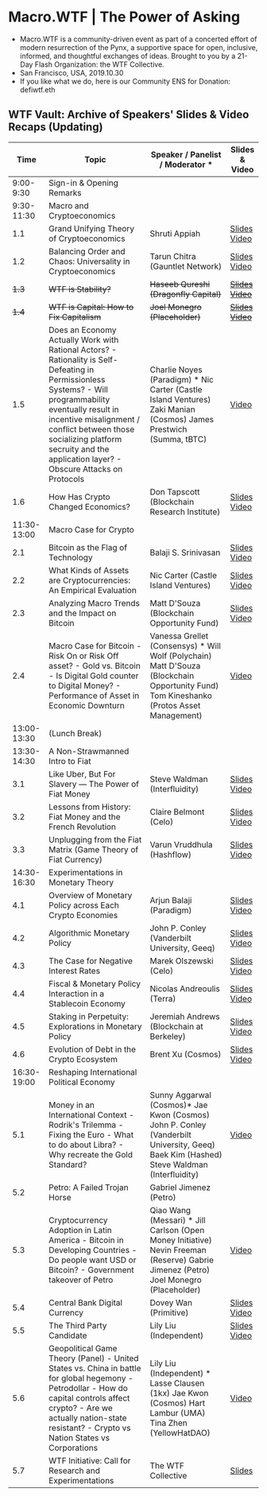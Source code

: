 # Macro.WTF | The Power of Asking
  - Macro.WTF is a community-driven event as part of a concerted effort of modern resurrection of the Pynx, a supportive space for open, inclusive, informed, and thoughtful exchanges of ideas. Brought to you by a 21-Day Flash Organization: the WTF Collective.
  - San Francisco, USA, 2019.10.30
  - If you like what we do, here is our Community ENS for Donation: defiwtf.eth
  
  
## WTF Vault: Archive of Speakers' Slides & Video Recaps (Updating)


|Time       |Topic                                                                                                                                                                                                                                                                                             |Speaker / Panelist / Moderator *                                                                                                                                           |Slides & Video                                                                                              |
|-----------|--------------------------------------------------------------------------------------------------------------------------------------------------------------------------------------------------------------------------------------------------------------------------------------------------|---------------------------------------------------------------------------------------------------------------------------------------------------------------------------|----------------------------------------------------------------------------------------------------|
|9:00-9:30  |Sign-in & Opening Remarks                                                                                                                                                                                                                                                                         |                                                                                                                                                                           |                                                                                                    |
|9:30-11:30 |Macro and Cryptoeconomics                                                                                                                                                                                                                                                                         |                                                                                                                                                                           |                                                                                                    |
|1.1        |Grand Unifying Theory of Cryptoeconomics                                                                                                                                                                                                                                                          |Shruti Appiah                                                                                                                                                              |[Slides](https://docs.google.com/presentation/d/1uMP_NVB5MKZx5ZoQrfXclAgobjWAztmgasnruljnSU8/edit?usp=sharing)  [Video](https://youtu.be/dZ0jF8LrtLU)|
|1.2        |Balancing Order and Chaos: Universality in Cryptoeconomics                                                                                                                                                                                                                                        |Tarun Chitra (Gauntlet Network)                                                                                                                                            |[Slides](https://docs.google.com/presentation/d/10pGORFLO8y7BZ0WSoNvWJPv1egA_PMogPJnAjeXSJyI/edit?usp=sharing)  [Video](https://youtu.be/_-_3RnFKtc8)|
|~~1.3~~        |~~WTF is Stability?~~                                                                                                                                                                                                                                                                                 |~~Haseeb Qureshi (Dragonfly Capital)~~                                                                                                                                         |~~[Slides](https://docs.google.com/presentation/d/1i2hHt7vIZG3v4wzzfKQ6iZ9qC8WBBZ-pa1jvu-cOqwQ/edit?usp=sharing)~~  ~~[Video](https://youtu.be/yPmazA1fnfU)~~|
|~~1.4~~        |~~WTF is Capital: How to Fix Capitalism~~                                                                                                                                                                                                                                                             |~~Joel Monegro (Placeholder)~~                                                                                                                                                 |~~[Slides](https://docs.google.com/presentation/d/12QNElYa956SyfT6bbYZDUs9hnYtmseZOoXkx2nM7q08/edit?usp=sharing)~~  ~~[Video](https://youtu.be/7mbIvCc89jM)~~|
|1.5        |Does an Economy Actually Work with Rational Actors? - Rationality is Self-Defeating in Permissionless Systems? - Will programmability eventually result in incentive misalignment / conflict between those socializing platform secruity and the application layer? - Obscure Attacks on Protocols|Charlie Noyes (Paradigm) * Nic Carter (Castle Island Ventures) Zaki Manian (Cosmos) James Prestwich (Summa, tBTC)                                                          |[Video](https://youtu.be/ulOWMBhXwso)|
|1.6        |How Has Crypto Changed Economics?                                                                                                                                                                                                                                                                 |Don Tapscott (Blockchain Research Institute)                                                                                                                               |[Slides](https://docs.google.com/presentation/d/1b74iOAe2gJ0lTo-5mmXl5oQCGIR5LP_c62MOqjThaQs/edit?usp=sharing)  [Video](https://youtu.be/_BdbV3gBBXc)|
|11:30-13:00|Macro Case for Crypto                                                                                                                                                                                                                                                                             |                                                                                                                                                                           |                                                                                                    |
|2.1        |Bitcoin as the Flag of Technology                                                                                                                                                                                                                                                                 |Balaji S. Srinivasan                                                                                                                                                       |[Slides](https://drive.google.com/file/d/17jB-TVJyo1E7OzVmLB0Payt8fB-T1Xhz/view?usp=sharing)  [Video](https://youtu.be/kestsp_zB_s)                  |
|2.2        |What Kinds of Assets are Cryptocurrencies: An Empirical Evaluation                                                                                                                                                                                                                                |Nic Carter (Castle Island Ventures)                                                                                                                                        |[Slides](https://docs.google.com/presentation/d/1JB99c35q0efvMTYhH_CJA247Pf3sgxjgIqpu3BlFy7Q/edit?usp=sharing)  [Video](https://youtu.be/0uC08ra1JH0)|
|2.3        |Analyzing Macro Trends and the Impact on Bitcoin                                                                                                                                                                                                                                                  |Matt D'Souza (Blockchain Opportunity Fund)                                                                                                                                 |[Slides](https://docs.google.com/presentation/d/1ahgO4BMpV_GK95PDDBRaM_69YTAmrgHI2t8-SSE9UJc/edit?usp=sharing)  [Video](https://youtu.be/kSnNaq6dZnY)|
|2.4        |Macro Case for Bitcoin - Risk On or Risk Off asset? - Gold vs. Bitcoin - Is Digital Gold counter to Digital Money? - Performance of Asset in Economic Downturn                                                                                                                                    |Vanessa Grellet (Consensys) *  Will Wolf (Polychain)  Matt D'Souza (Blockchain Opportunity Fund) Tom Kineshanko (Protos Asset Management)| [Video](https://youtu.be/zCkEmYE_6ng)|
|13:00-13:30|(Lunch Break)                                                                                                                                                                                                                                                                                     |                                                                                                                                                                           |                                                                                                    |
|13:30-14:30|A Non-Strawmanned Intro to Fiat                                                                                                                                                                                                                                                                   |                                                                                                                                                                           |                                                                                                    |
|3.1        |Like Uber, But For Slavery — The Power of Fiat Money                                                                                                                                                                                                                                              |Steve Waldman (Interfluidity)                                                                                                                                              |[Slides](https://drive.google.com/file/d/12CYhupkvf0-UMCH4oIyZxYj8Qrl92gDi/view?usp=sharing)  [Video](https://youtu.be/8UgexlYU7uw)                  |
|3.2        |Lessons from History: Fiat Money and the French Revolution                                                                                                                                                                                                                                        |Claire Belmont (Celo)                                                                                                                                                      |[Slides](https://docs.google.com/presentation/d/1k-4qNGnhycSzKSANXWK5cpo0LruLjlcfM_6sM2Hb5B8/edit?usp=sharing)  [Video](https://youtu.be/9QxQ8ZlNGWY)|
|3.3        |Unplugging from the Fiat Matrix (Game Theory of Fiat Currency)                                                                                                                                                                                                                                    |Varun Vruddhula (Hashflow)                                                                                                                                                 |[Slides](https://docs.google.com/presentation/d/10TVXyMrfyoFXTR7YCGbQ7qPj4OuVge1gk2uHUynwmY4/edit?usp=sharing)  [Video](https://youtu.be/iCbDp20UTmU)|
|14:30-16:30|Experimentations in Monetary Theory                                                                                                                                                                                                                                                               |                                                                                                                                                                           |                                                                                                    |
|4.1        |Overview of Monetary Policy across Each Crypto Economies                                                                                                                                                                                                                                          |Arjun Balaji (Paradigm)                                                                                                                                                    |[Slides](https://drive.google.com/file/d/1XLNnf2ib9mVlmKFlRI8I1OXe5o6v5RK6/view?usp=sharing)  [Video](https://youtu.be/Cwcws7Pp3CI)                  |
|4.2        |Algorithmic Monetary Policy                                                                                                                                                                                                                                                                       |John P. Conley (Vanderbilt University, Geeq)                                                                                                                               |[Slides](https://drive.google.com/file/d/1tpB4NaLfWEU5NwoVhetVhUG7rNtrxY4p/view?usp=sharing)  [Video](https://youtu.be/x0LlLcREuYA)                  |
|4.3        |The Case for Negative Interest Rates                                                                                                                                                                                                                                                              |Marek Olszewski (Celo)                                                                                                                                                     |[Slides](https://docs.google.com/presentation/d/18CYJ8a1_QGnUBb5rhigqijkNm5FtkjKzrDC63Os4AAY/edit?usp=sharing)  [Video](https://youtu.be/j4Cn9JcvYzc)|
|4.4        |Fiscal & Monetary Policy Interaction in a Stablecoin Economy                                                                                                                                                                                                                                      |Nicolas Andreoulis (Terra)                                                                                                                                                 |[Slides](https://drive.google.com/file/d/17Kyah4KLWfrYxqfGIyJujfyDKqEO1BsT/view?usp=sharing)  [Video](https://youtu.be/Id2JRqkm2wk)                  |
|4.5        |Staking in Perpetuity: Explorations in Monetary Policy                                                                                                                                                                                                                                            |Jeremiah Andrews (Blockchain at Berkeley)                                                                                                                                  |[Slides](https://docs.google.com/presentation/d/1KxOr6E-8U_hvADnBraUzErWKsxGxlIUddeWSCWLBjCw/edit?usp=sharing)  [Video](https://youtu.be/ca8lxVUv5T8)|
|4.6        |Evolution of Debt in the Crypto Ecosystem                                                                                                                                                                                                                                                         |Brent Xu (Cosmos)                                                                                                                                                          |[Slides](https://docs.google.com/presentation/d/1NWTc3NnF1WGQW12eN3iIdQW5CBjA4q7RolWdvyT2HjM/edit?usp=sharing)  [Video](https://youtu.be/rZHMby-p65Q)|
|16:30-19:00|Reshaping International Political Economy                                                                                                                                                                                                                                                         |                                                                                                                                                                           |                                                                                                    |
|5.1        |Money in an International Context - Rodrik's Trilemma - Fixing the Euro - What to do about Libra? - Why recreate the Gold Standard?                                                                                                                                                               |Sunny Aggarwal (Cosmos)* Jae Kwon (Cosmos) John P. Conley (Vanderbilt University, Geeq) Baek Kim (Hashed) Steve Waldman (Interfluidity)                                |[Video](https://youtu.be/psj6mUbSAiM)|
|5.2        |Petro: A Failed Trojan Horse                                                                                                                                                                                                                                                                      |Gabriel Jimenez (Petro)                                                                                                                                                    |                                                                                                    |
|5.3        |Cryptocurrency Adoption in Latin America - Bitcoin in Developing Countries - Do people want USD or Bitcoin? - Government takeover of Petro                                                                                                                                                        |Qiao Wang (Messari) * Jill Carlson (Open Money Initiative) Nevin Freeman (Reserve) Gabrie Jimenez (Petro) Joel Monegro (Placeholder)                                       |[Video](https://youtu.be/MIa9dEaxSFc)|
|5.4        |Central Bank Digital Currency                                                                                                                                                                                                                                                                     |Dovey Wan (Primitive)                                                                                                                                                      |[Slides](https://docs.google.com/presentation/d/19NhpGFVPYMNOpfccIz7ZND6gvjLvFt5CbHyeXn8znKA/edit?usp=sharing)  [Video](https://youtu.be/e_Xz48qJJNI)|
|5.5        |The Third Party Candidate                                                                                                                                                                                                                                                                         |Lily Liu (Independent)                                                                                                                                                     |[Slides](https://drive.google.com/file/d/1NdWgDWkCX29mjkeVGNZamcbYtpF6mYhA/view?usp=sharing)  [Video](https://youtu.be/J22-TQLbDlU)                                                                                                    |
|5.6        |Geopolitical Game Theory (Panel) - United States vs. China in battle for global hegemony - Petrodollar - How do capital controls affect crypto? - Are we actually nation-state resistant? - Crypto vs Nation States vs Corporations                                                               |Lily Liu (Independent) * Lasse Clausen (1kx) Jae Kwon (Cosmos) Hart Lambur (UMA) Tina Zhen (YellowHatDAO)                                                              |[Video](https://youtu.be/BBbh7if2OXs)|
|5.7        |WTF Initiative: Call for Research and Experimentations                                                                                                                                                                                                                                            |The WTF Collective                                                                                                                                                         |[Slides](https://docs.google.com/presentation/d/1OEEeWnvk7_nGkf4lROGhuj0bVjTJUSaHUZdLMYM-jps/edit?usp=sharing)|
